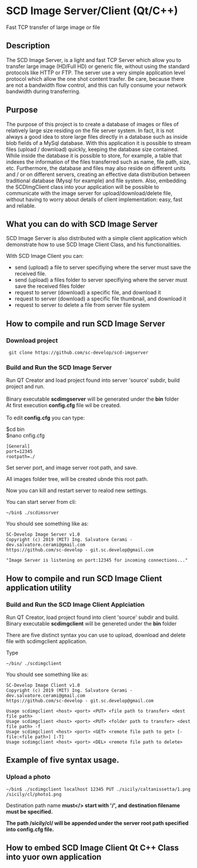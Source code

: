 # SCD Image Server/Client (Qt/C++)
Fast TCP transfer of large image or file

## Description
The SCD Image Server, is a light and fast TCP Server which allow you to transfer large image (HD/Full HD)
or generic file, without using the standard protocols like HTTP or FTP.
The server use a very simple application level protocol which allow the one shot content trasfer.
Be care, because there are not a bandwidth flow control, and this can fully consume your network bandwidth during transferring.

## Purpose

The purpose of this project is to create a database of images or files of relatively large size residing on the file
server system.
In fact, it is not always a good idea to store large files directly in a database such as inside
blob fields of a MySql database. With this application it is possible to stream files (upload / download) quickly,
keeping the database size contained. While inside the database it is possible to store, for example, a table that indexes the information of the files transferred such as name, file path, size, etc.
Furthermore, the database and files may also reside on different units and / or on different servers, creating an effective
data distribution between traditional database (Mysql for example) and file system.
Also, embedding the SCDImgClient class into your application will be possible to communicate  with the image server for upload/download/delete file, without having to worry about details of client implementation: easy, fast and reliable.

## What you can do with SCD Image Server

SCD Image Server is  also distributed with a simple client application which demonstrate how to use SCD Image Client Class, and his functionalities.

With SCD Image Client you can:

- send (upload) a file to server specifiying where the server must save the received file.
- send (upload) a files folder to server specifiying where the server must save the received files folder
- request to server (download) a specific file, and download it
- request to server (download) a specific file thumbnail, and download it
- request to server to delete a file from server file system

## How to compile and run SCD Image Server
### Download project

``` git clone https://github.com/sc-develop/scd-imgserver```

### Build and Run the SCD Image Server

Run QT Creator and load project found into server 'source' subdir, build project and run.<br><br>
Binary executable <b>scdimgserver</b> will be generated under the <b>bin</b> folder<br>
At first execution <b>config.cfg</b> file wil be created.<br><br>
To edit <b>config.cfg</b> you can type:

$cd bin<br>
$nano cnfig.cfg
```
[General]
port=12345
rootpath=./
```
Set server port, and image server root path, and save.<br>

All images folder tree, will be created ubnde this root path.<br>

Now you can kill and restart server to realod new settings.<br>

You can start server from cli:

```
~/bin$ ./scdimssrver
```
You should see something like as:
```
SC-Develop Image Server v1.0
Copyright (c) 2019 (MIT) Ing. Salvatore Cerami - dev.salvatore.cerami@gmail.com
https://github.com/sc-develop - git.sc.develop@gmail.com

"Image Server is listening on port:12345 for incoming connections..."

```
## How to compile and run SCD Image Client application utility

### Build and Run the SCD Image Client Applciation

Run QT Creator, load project found into client 'source' subdir and build.<br>
Binary executable <b>scdimgclient</b> will be genereted under the <b>bin</b> folder<br>

There are five distinct syntax you can use to upload, download and delete file with scdimgclient application.

Type
```
~/bin/ ./scdimgclient
```
You should see something like as: 

```
SC-Develop Image Client v1.0
Copyright (c) 2019 (MIT) Ing. Salvatore Cerami - dev.salvatore.cerami@gmail.com
https://github.com/sc-develop - git.sc.develop@gmail.com

Usage scdimgclient <host> <port> <PUT> <file path to transfer> <dest file path>
Usage scdimgclient <host> <port> <PUT> <folder path to transfer> <dest file path> -f 
Usage scdimgclient <host> <port> <GET> <remote file path to get> [-file:<file path>] [-T]
Usage scdimgclient <host> <port> <DEL> <remote file path to delete>
```
## Example of five syntax usage.

### Upload a photo

```
~/bin$ ./scdimgclient localhost 12345 PUT ./sicily/caltanissetta/1.png /sicily/cl/photo1.png
```
Destination path name <b>must</> start with '/', and destination filename must be specified.<br>

The path <b>/sicily/cl/</b> will be appended under the server root path specified into <b>config.cfg</b> file. 




## How to embed SCD Image Client Qt C++ Class into yuor own application

